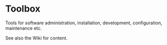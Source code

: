 # Toolbox
Tools for software administration, installation, development, configuration, maintenance etc.

See also the Wiki for content.
